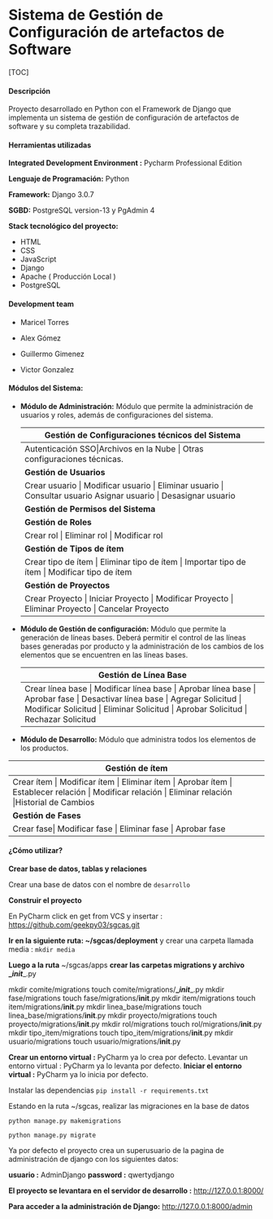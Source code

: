 # Sistema de Gestión de Configuración de artefactos de Software
[TOC]



#### Descripción

Proyecto desarrollado en Python con el Framework de Django que implementa un sistema de gestión de configuración de artefactos de software y su completa trazabilidad. 



#### Herramientas utilizadas

**Integrated Development Environment :** Pycharm Professional Edition 

**Lenguaje de Programación:** Python 

**Framework:** Django 3.0.7

**SGBD:** PostgreSQL version-13 y PgAdmin 4 

**Stack tecnológico del proyecto:**

- HTML 
- CSS
- JavaScript
- Django
- Apache ( Producción Local )
- PostgreSQL 



#### **Development team**

- Maricel Torres
- Alex Gómez
- Guillermo Gimenez 

- Victor Gonzalez

  

#### Módulos del Sistema:

- **Módulo de Administración:** Módulo que permite la administración de usuarios y roles, además de configuraciones del sistema.  

  | **Gestión de Configuraciones técnicos del Sistema**          |
  | ------------------------------------------------------------ |
  | Autenticación SSO\|Archivos en la Nube \| Otras configuraciones técnicas. |
  | **Gestión de Usuarios**                                      |
  | Crear usuario \| Modificar usuario \| Eliminar usuario \| Consultar usuario Asignar usuario \| Desasignar usuario |
  | **Gestión de Permisos del Sistema**                          |
  | **Gestión de Roles**                                         |
  | Crear rol  \| Eliminar rol \| Modificar rol                  |
  | **Gestión de Tipos de ítem**                                 |
  | Crear tipo de ítem \| Eliminar tipo de ítem \| Importar tipo de ítem \| Modificar tipo de ítem |
  | **Gestión de Proyectos**                                     |
  | Crear Proyecto \| Iniciar Proyecto \| Modificar Proyecto \| Eliminar Proyecto \| Cancelar Proyecto |

  

- **Módulo de Gestión de configuración:** Módulo que permite la generación de líneas bases. Deberá permitir el control de las líneas bases generadas por producto y la administración de los cambios de los elementos que se encuentren en las líneas bases.  

  | **Gestión de Línea Base**                                    |
  | ------------------------------------------------------------ |
  | Crear línea base \| Modificar línea base \| Aprobar línea base \| Aprobar fase \| Desactivar línea base \| Agregar Solicitud \| Modificar Solicitud \| Eliminar Solicitud \| Aprobar Solicitud \| Rechazar Solicitud |

- **Módulo de Desarrollo:** Módulo que administra todos los elementos de los productos.  

| **Gestión de ítem**                                          |
| ------------------------------------------------------------ |
| Crear ítem \| Modificar ítem \| Eliminar ítem \|  Aprobar ítem  \| Establecer relación \|  Modificar relación \| Eliminar relación \|Historial de Cambios |
| **Gestión de Fases**                                         |
| Crear fase\| Modificar fase \| Eliminar fase \| Aprobar fase |



#### ¿Cómo utilizar? 

**Crear base de datos, tablas y relaciones**

Crear una base de datos  con el nombre de `desarrollo`

**Construir el proyecto**

En PyCharm click en get from VCS  y insertar : https://github.com/geekpy03/sgcas.git

**Ir en la siguiente ruta:  ~/sgcas/deployment** y crear una carpeta llamada media  :  `mkdir media`

**Luego a la ruta**  ~/sgcas/apps **crear las carpetas migrations y archivo __init_**_.py

mkdir comite/migrations
touch comite/migrations/**__init_**_.py
mkdir fase/migrations
touch fase/migrations/__init__.py
mkdir item/migrations
touch item/migrations/__init__.py
mkdir linea_base/migrations
touch linea_base/migrations/__init__.py
mkdir proyecto/migrations
touch proyecto/migrations/__init__.py
mkdir rol/migrations
touch rol/migrations/__init__.py
mkdir tipo_item/migrations
touch tipo_item/migrations/__init__.py
mkdir usuario/migrations
touch usuario/migrations/__init__.py

**Crear un entorno virtual  :** PyCharm ya lo crea por defecto.
Levantar un entorno virtual : PyCharm ya lo levanta por defecto.
**Iniciar el entorno virtual :** PyCharm ya lo inicia por defecto.


Instalar las dependencias `pip install -r requirements.txt`

Estando en la ruta ~/sgcas, realizar las migraciones en la base de datos 

`python manage.py makemigrations`

`python manage.py migrate`


Ya por defecto el proyecto crea un superusuario de la pagina de administración de django con los siguientes datos: 

**usuario		:** AdminDjango
**password	:** qwertydjango 

**El proyecto se levantara en el servidor de desarrollo :** http://127.0.0.1:8000/

**Para acceder a la administración de Django:**  http://127.0.0.1:8000/admin

